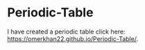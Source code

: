 # Periodic-Table

I have created a periodic table
click here: https://omerkhan22.github.io/Periodic-Table/.
